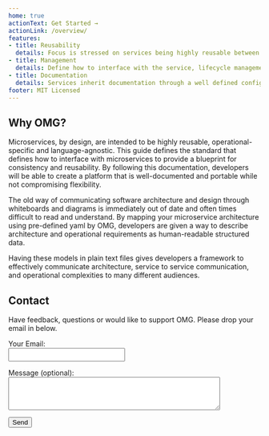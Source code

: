 ```yaml
---
home: true
actionText: Get Started →
actionLink: /overview/
features:
- title: Reusability
  details: Focus is stressed on services being highly reusable between applications and platforms.
- title: Management
  details: Define how to interface with the service, lifecycle management, scaling, among other requirements.
- title: Documentation
  details: Services inherit documentation through a well defined configuration of commands, arguments and output.
footer: MIT Licensed
---
```


## Why OMG?

Microservices, by design, are intended to be highly reusable, operational-specific and language-agnostic. This guide defines the standard that defines how to interface with microservices to provide a blueprint for consistency and reusability. By following this documentation, developers will be able to create a platform that is well-documented and portable while not compromising flexibility.

The old way of communicating software architecture and design through whiteboards and diagrams is immediately out of date and often times difficult to read and understand. By mapping your microservice architecture using pre-defined yaml by OMG, developers are given a way to describe architecture and operational requirements as human-readable structured data.

Having these models in plain text files gives developers a framework to effectively communicate architecture, service to service communication, and operational complexities to many different audiences.

## Contact

Have feedback, questions or would like to support OMG. Please drop your email in below.

<form name="contact" method="POST" netlify>
  <p>
    <label>Your Email:<br>
    <input type="email" style="font-size:1.25em" name="email"></label>
  </p>
  <p>
    <label>Message (optional):<br>
    <textarea name="message" rows="4" cols="50"></textarea></label>
  </p>
  <p>
    <button type="submit">Send</button>
  </p>
</form>
